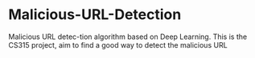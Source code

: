 # Malicious-URL-Detection
Malicious URL detec-tion algorithm based on Deep Learning.
This is the CS315 project, aim to find a good way to detect the malicious URL
